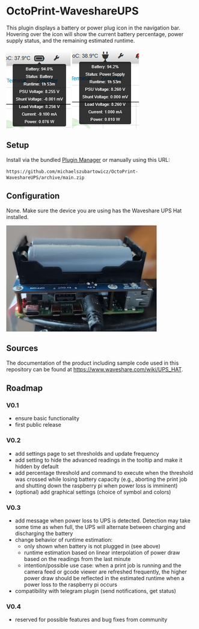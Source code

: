 # OctoPrint-WaveshareUPS

This plugin displays a battery or power plug icon in the navigation bar. Hovering over the icon will show the current battery percentage, power supply status, and the remaining estimated runtime.

![image](assets/img/Screenshot_1.png)
![image](assets/img/Screenshot_2.png)
## Setup

Install via the bundled [Plugin Manager](https://docs.octoprint.org/en/master/bundledplugins/pluginmanager.html)
or manually using this URL:

    https://github.com/michaelszubartowicz/OctoPrint-WaveshareUPS/archive/main.zip


## Configuration

None. Make sure the device you are using has the Waveshare UPS Hat installed.

<img src="assets/img/featured.jpeg" width="400"/>

## Sources

The documentation of the product including sample code used in this repository can be found at https://www.waveshare.com/wiki/UPS_HAT. 

## Roadmap
### V0.1
- ensure basic functionality
- first public release
  
### V0.2
- add settings page to set thresholds and update frequency
- add setting to hide the advanced readings in the tooltip and make it hidden by default
- add percentage threshold and command to execute when the threshold was crossed while losing battery capacity (e.g., aborting the print job and shutting down the raspberry pi when power loss is imminent)
- (optional) add graphical settings (choice of symbol and colors)

### V0.3
- add message when power loss to UPS is detected. Detection may take some time as when full, the UPS will alternate between charging and discharging the battery
- change behavior of runtime estimation:
    - only shown when battery is not plugged in (see above)
    - runtime estimation based on linear interpolation of power draw based on the readings from the last minute
    - intention/possible use case: when a print job is running and the camera feed or gcode viewer are refreshed frequently, the higher power draw should be reflected in the estimated runtime when a power loss to the raspberry pi occurs
- compatibility with telegram plugin (send notifications, get status)

### V0.4 
- reserved for possible features and bug fixes from community